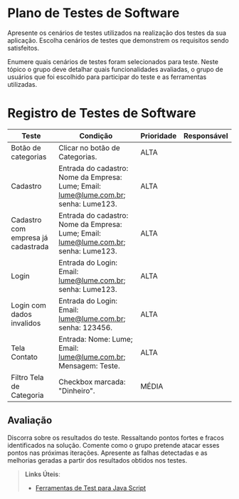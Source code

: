 # Plano de Testes de Software

Apresente os cenários de testes utilizados na realização dos testes da sua aplicação. Escolha cenários de testes que demonstrem os requisitos sendo satisfeitos.

Enumere quais cenários de testes foram selecionados para teste. Neste tópico o grupo deve detalhar quais funcionalidades avaliadas, o grupo de usuários que foi escolhido para participar do teste e as ferramentas utilizadas.
 
# Registro de Testes de Software

|Teste    | Condição | Prioridade | Responsável |
|------|-----------------------------------------|----| ----|
|Botão de categorias| Clicar no botão de Categorias. | ALTA |  |
|Cadastro| Entrada do cadastro: Nome da Empresa: Lume; Email: lume@lume.com.br; senha: Lume123. | ALTA | |
|Cadastro com empresa já cadastrada| Entrada do cadastro: Nome da Empresa: Lume; Email: lume@lume.com.br; senha: Lume123. | ALTA | |
|Login| Entrada do Login: Email: lume@lume.com.br; senha: Lume123. | ALTA | |
|Login com dados invalidos| Entrada do Login: Email: lume@lume.com.br; senha: 123456. | ALTA | |
|Tela Contato| Entrada: Nome: Lume;  Email: lume@lume.com.br; Mensagem: Teste. | ALTA| |
|Filtro Tela de Categoria| Checkbox marcada: "Dinheiro". | MÉDIA | |

## Avaliação

Discorra sobre os resultados do teste. Ressaltando pontos fortes e fracos identificados na solução. Comente como o grupo pretende atacar esses pontos nas próximas iterações. Apresente as falhas detectadas e as melhorias geradas a partir dos resultados obtidos nos testes.

> **Links Úteis**:
> - [Ferramentas de Test para Java Script](https://geekflare.com/javascript-unit-testing/)
